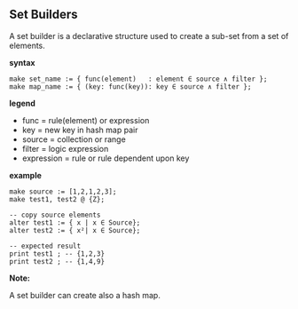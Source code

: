 ## Set Builders

A set builder is a declarative structure used to create a sub-set from a set of elements.

**syntax**
```
make set_name := { func(element)   : element ∈ source ∧ filter };
make map_name := { (key: func(key)): key ∈ source ∧ filter };

```

**legend**

* func = rule(element) or expression
* key  = new key in hash map pair
* source = collection or range
* filter = logic expression
* expression = rule or rule dependent upon key

**example**
```
make source := [1,2,1,2,3];
make test1, test2 @ {Z};

-- copy source elements
alter test1 := { x | x ∈ Source};
alter test2 := { x²| x ∈ Source};

-- expected result
print test1 ; -- {1,2,3}
print test2 ; -- {1,4,9}
```

**Note:**

A set builder can create also a hash map.

